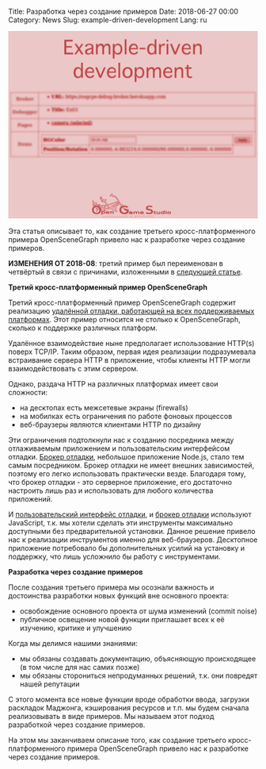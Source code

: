 Title: Разработка через создание примеров
Date: 2018-06-27 00:00
Category: News
Slug: example-driven-development
Lang: ru

![Брокер отладки][screenshot]

Эта статья описывает то, как создание третьего кросс-платформенного примера OpenSceneGraph привело нас к разработке через создание примеров.

**ИЗМЕНЕНИЯ ОТ 2018-08**: третий пример был переименован в четвёртый в связи с причинами, изложенными в [следующей статье][article-2018-august].

**Третий кросс-платформенный пример OpenSceneGraph**

Третий кросс-платформенный пример OpenSceneGraph содержит реализацию [удалённой отладки, работающей на всех поддерживаемых платформах][osgcpe-04]. Этот пример относится не столько к OpenSceneGraph, сколько к поддержке различных платформ.

Удалённое взаимодействие ныне предполагает использование HTTP(s) поверх TCP/IP. Таким образом, первая идея реализации подразумевала встраивание сервера HTTP в приложение, чтобы клиенты HTTP могли взаимодействовать с этим сервером.

Однако, раздача HTTP на различных платформах имеет свои сложности:

* на десктопах есть межсетевые экраны (firewalls)
* на мобилках есть ограничения по работе фоновых процессов
* веб-браузеры являются клиентами HTTP по дизайну

Эти ограничения подтолкнули нас к созданию посредника между отлаживаемым приложением и пользовательским интерфейсом отладки.  [Брокер отладки][debug-broker], небольшое приложение Node.js, стало тем самым посредником. Брокер отладки не имеет внешних зависимостей, поэтому его легко использовать практически везде. Благодаря тому, что брокер отладки - это серверное приложение, его достаточно настроить лишь раз и использовать для любого количества приложений.

И [пользовательский интерфейс отладки][debug-ui], и [брокер отладки][debug-broker] используют JavaScript, т.к. мы хотели сделать эти инструменты максимально доступными без предварительной установки. Данное решение привело нас к реализации инструментов именно для веб-браузеров. Десктопное приложение потребовало бы дополнительных усилий на установку и поддержку, что лишь усложнило бы работу с инструментами.

**Разработка через создание примеров**

После создания третьего примера мы осознали важность и достоинства разработки новых функций вне основного проекта:

* освобождение основного проекта от шума изменений (commit noise)
* публичное освещение новой функции приглашает всех к её изучению, критике и улучшению

Когда мы делимся нашими знаниями:

* мы обязаны создавать документацию, объясняющую происходящее (в том числе для нас самих позже)
* мы обязаны сторониться непродуманных решений, т.к. они повредят нашей репутации

С этого момента все новые функции вроде обработки ввода, загрузки раскладок Маджонга, кэширования ресурсов и т.п. мы будем сначала реализовывать в виде примеров. Мы называем этот подход разработкой через создание примеров.

На этом мы заканчиваем описание того, как создание третьего кросс-платформенного примера OpenSceneGraph привело нас к разработке через создание примеров.


[screenshot]: ../../images/2018-06-27-example-driven-development.png
[article-2018-august]: examples-and-dependencies.html

[osgcpe-04]: https://github.com/OGStudio/openscenegraph-cross-platform-examples/tree/master/04.RemoteDebugging
[debug-broker]: https://github.com/OGStudio/debug-broker
[debug-ui]: https://github.com/OGStudio/debug-ui

